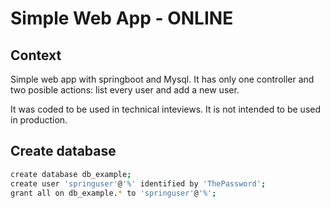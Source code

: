 # Simple Web App - ONLINE

## Context

Simple web app with springboot and Mysql. It has only one controller and two posible actions: list every user and add a new user.

It was coded to be used in technical inteviews. It is not intended to be used in production.

## Create database



```sh
create database db_example;
create user 'springuser'@'%' identified by 'ThePassword';
grant all on db_example.* to 'springuser'@'%';
```